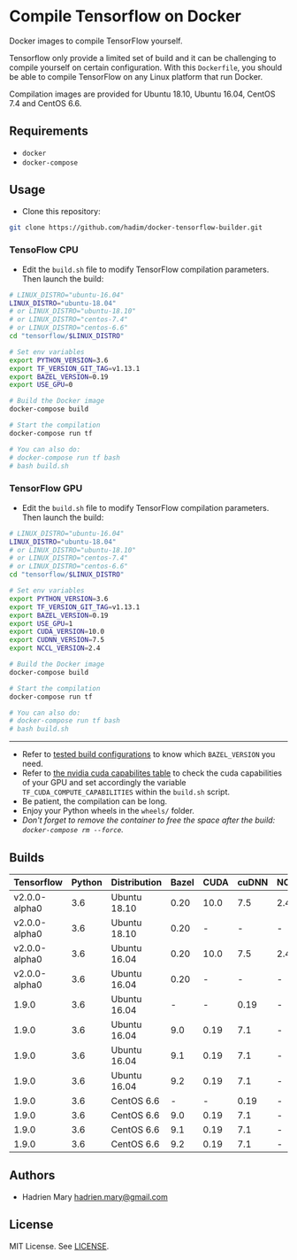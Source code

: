 # Compile Tensorflow on Docker

Docker images to compile TensorFlow yourself.

Tensorflow only provide a limited set of build and it can be challenging to compile yourself on certain configuration. With this `Dockerfile`, you should be able to compile TensorFlow on any Linux platform that run Docker.

Compilation images are provided for Ubuntu 18.10, Ubuntu 16.04, CentOS 7.4 and CentOS 6.6.

## Requirements

- `docker`
- `docker-compose`

## Usage

- Clone this repository:

```bash
git clone https://github.com/hadim/docker-tensorflow-builder.git
```

### TensoFlow CPU

- Edit the `build.sh` file to modify TensorFlow compilation parameters. Then launch the build:

```bash
# LINUX_DISTRO="ubuntu-16.04"
LINUX_DISTRO="ubuntu-18.04"
# or LINUX_DISTRO="ubuntu-18.10"
# or LINUX_DISTRO="centos-7.4"
# or LINUX_DISTRO="centos-6.6"
cd "tensorflow/$LINUX_DISTRO"

# Set env variables
export PYTHON_VERSION=3.6
export TF_VERSION_GIT_TAG=v1.13.1
export BAZEL_VERSION=0.19
export USE_GPU=0

# Build the Docker image
docker-compose build

# Start the compilation
docker-compose run tf

# You can also do:
# docker-compose run tf bash
# bash build.sh
```

### TensorFlow GPU

- Edit the `build.sh` file to modify TensorFlow compilation parameters. Then launch the build:

```bash
# LINUX_DISTRO="ubuntu-16.04"
LINUX_DISTRO="ubuntu-18.04"
# or LINUX_DISTRO="ubuntu-18.10"
# or LINUX_DISTRO="centos-7.4"
# or LINUX_DISTRO="centos-6.6"
cd "tensorflow/$LINUX_DISTRO"

# Set env variables
export PYTHON_VERSION=3.6
export TF_VERSION_GIT_TAG=v1.13.1
export BAZEL_VERSION=0.19
export USE_GPU=1
export CUDA_VERSION=10.0
export CUDNN_VERSION=7.5
export NCCL_VERSION=2.4

# Build the Docker image
docker-compose build

# Start the compilation
docker-compose run tf

# You can also do:
# docker-compose run tf bash
# bash build.sh
```

---

- Refer to [tested build configurations](https://www.tensorflow.org/install/source#tested_build_configurations) to know which `BAZEL_VERSION` you need.
- Refer to [the nvidia cuda capabilites table](https://developer.nvidia.com/cuda-gpus#compute) to check the cuda capabilities of your GPU and set accordingly the variable `TF_CUDA_COMPUTE_CAPABILITIES` within the `build.sh` script. 
- Be patient, the compilation can be long.
- Enjoy your Python wheels in the `wheels/` folder.
- *Don't forget to remove the container to free the space after the build: `docker-compose rm --force`.*

## Builds

| Tensorflow | Python | Distribution | Bazel | CUDA | cuDNN | NCCL | Comment |
| --- | --- | --- | --- | --- | --- | --- | --- |
| v2.0.0-alpha0 | 3.6 | Ubuntu 18.10 | 0.20 | 10.0 | 7.5 | 2.4 | seg fault error  |
| v2.0.0-alpha0 | 3.6 | Ubuntu 18.10 | 0.20 | - | - | - | OK |
| v2.0.0-alpha0 | 3.6 | Ubuntu 16.04 | 0.20 | 10.0 | 7.5 | 2.4 | TODO |
| v2.0.0-alpha0 | 3.6 | Ubuntu 16.04 | 0.20 | - | - | - | TODO |
| 1.9.0 | 3.6 | Ubuntu 16.04 | - | - | 0.19 | - | OK |
| 1.9.0 | 3.6 | Ubuntu 16.04 | 9.0 | 0.19 | 7.1 | - | OK |
| 1.9.0 | 3.6 | Ubuntu 16.04 | 9.1 | 0.19 | 7.1 | - | OK |
| 1.9.0 | 3.6 | Ubuntu 16.04 | 9.2 | 0.19 | 7.1 | - | OK |
| 1.9.0 | 3.6 | CentOS 6.6 | - | - | 0.19 | - | OK |
| 1.9.0 | 3.6 | CentOS 6.6 | 9.0 | 0.19 | 7.1 | - | OK |
| 1.9.0 | 3.6 | CentOS 6.6 | 9.1 | 0.19 | 7.1 | - | OK |
| 1.9.0 | 3.6 | CentOS 6.6 | 9.2 | 0.19 | 7.1 | - | OK |

## Authors

- Hadrien Mary <hadrien.mary@gmail.com>

## License

MIT License. See [LICENSE](LICENSE).
